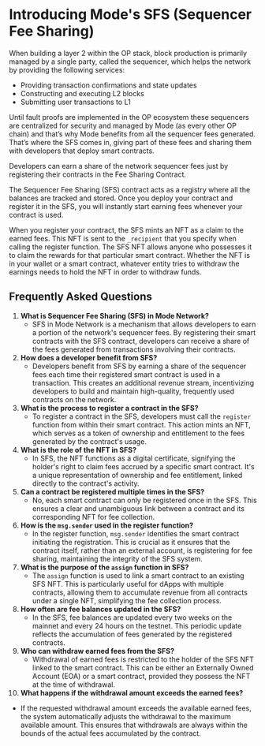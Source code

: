 # Introducing Mode's SFS (Sequencer Fee Sharing)

When building a layer 2 within the OP stack, block production is primarily managed by a single party, called the sequencer, which helps the network by providing the following services:

* Providing transaction confirmations and state updates
* Constructing and executing L2 blocks
* Submitting user transactions to L1

Until fault proofs are implemented in the OP ecosystem these sequencers are centralized for security and managed by Mode (as every other OP chain) and that’s why Mode benefits from all the sequencer fees generated. That’s where the SFS comes in, giving part of these fees and sharing them with developers that deploy smart contracts.

Developers can earn a share of the network sequencer fees just by registering their contracts in the Fee Sharing Contract.

The Sequencer Fee Sharing (SFS) contract acts as a registry where all the balances are tracked and stored. Once you deploy your contract and register it in the SFS, you will instantly start earning fees whenever your contract is used. 

When you register your contract, the SFS mints an NFT as a claim to the earned fees. This NFT is sent to the `_recipient` that you specify when calling the register function. The SFS NFT allows anyone who possesses it to claim the rewards for that particular smart contract. Whether the NFT is in your wallet or a smart contract, whatever entity tries to withdraw the earnings needs to hold the NFT in order to withdraw funds.

## Frequently Asked Questions

1. **What is Sequencer Fee Sharing (SFS) in Mode Network?**
    - SFS in Mode Network is a mechanism that allows developers to earn a portion of the network's sequencer fees. By registering their smart contracts with the SFS contract, developers can receive a share of the fees generated from transactions involving their contracts.
2. **How does a developer benefit from SFS?**
    - Developers benefit from SFS by earning a share of the sequencer fees each time their registered smart contract is used in a transaction. This creates an additional revenue stream, incentivizing developers to build and maintain high-quality, frequently used contracts on the network.
3. **What is the process to register a contract in the SFS?**
    - To register a contract in the SFS, developers must call the `register` function from within their smart contract. This action mints an NFT, which serves as a token of ownership and entitlement to the fees generated by the contract's usage.
4. **What is the role of the NFT in SFS?**
    - In SFS, the NFT functions as a digital certificate, signifying the holder's right to claim fees accrued by a specific smart contract. It's a unique representation of ownership and fee entitlement, linked directly to the contract's activity.
5. **Can a contract be registered multiple times in the SFS?**
    - No, each smart contract can only be registered once in the SFS. This ensures a clear and unambiguous link between a contract and its corresponding NFT for fee collection.
6. **How is the `msg.sender` used in the register function?**
    - In the register function, `msg.sender` identifies the smart contract initiating the registration. This is crucial as it ensures that the contract itself, rather than an external account, is registering for fee sharing, maintaining the integrity of the SFS system.
7. **What is the purpose of the `assign` function in SFS?**
    - The `assign` function is used to link a smart contract to an existing SFS NFT. This is particularly useful for dApps with multiple contracts, allowing them to accumulate revenue from all contracts under a single NFT, simplifying the fee collection process.
8. **How often are fee balances updated in the SFS?**
    - In the SFS, fee balances are updated every two weeks on the mainnet and every 24 hours on the testnet. This periodic update reflects the accumulation of fees generated by the registered contracts.
9. **Who can withdraw earned fees from the SFS?**
    - Withdrawal of earned fees is restricted to the holder of the SFS NFT linked to the smart contract. This can be either an Externally Owned Account (EOA) or a smart contract, provided they possess the NFT at the time of withdrawal.
10. **What happens if the withdrawal amount exceeds the earned fees?**
- If the requested withdrawal amount exceeds the available earned fees, the system automatically adjusts the withdrawal to the maximum available amount. This ensures that withdrawals are always within the bounds of the actual fees accumulated by the contract.